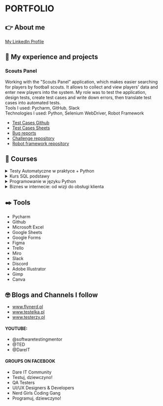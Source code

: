 # PORTFOLIO
## :point_right: About me
[My LinkedIn Profile](https://linkedin.com/in/magdalena-wolin-jagielska-5654b01bb)

## :star_struck: My experience and projects
### Scouts Panel
Working with the "Scouts Panel" application, which makes easier searching for players by football scouts. 
It allows to collect and view players' data and enter new players into the system.
My role was to test the application, design tests, create test cases and write down errors, 
then translate test cases into automated tests.
<br>Tools I used: Pycharm, GitHub, Slack
<br>Technologies I used: Python, Selenium WebDriver, Robot Framework
* [Test Cases Github](https://github.com/QAgoddess/Challenge_portfolio_QAgoddess/tree/main/test_cases)
* [Test Cases Sheets](https://docs.google.com/spreadsheets/d/1gzxpBdJ1dmLnA78ht1waTi03VlIgH3kVL6HiyHBQU7A/edit?usp=sharing)
* [Bug reports](https://docs.google.com/spreadsheets/d/1kUO4OlPOH6Vg3v8oKKgs0jsbSExUq-yT_40lf8GwcGg/edit#gid=0)
* [Challenge repository](https://github.com/QAgoddess/Challenge_portfolio_QAgoddess)
* [Robot framework repository](https://github.com/QAgoddess/panelscout_robotframework)

## :orange_book: Courses

<details>
<summary>Testy Automatyczne w praktyce + Python</summary>
<br><pre>
22 June - 3 August 2023:<br />
(DareIT Challenge)<br />
The challenge was continuing for 7 weeks. During this time I created a project 
using Selenium WebDriver, Python technology and Robot Framework. I learned 
good testing practices and write my first automated tests. 
(More about this project is in section "My experience and projects": "Scouts Panel")
</pre>
</details>

<details>
<summary>Kurs SQL podstawy</summary>
<br><pre>
August 2023:<br />
(Quick course from Flynerd blog)<br />
Short but detailed introduction to SQL basics for beginners.
</pre>
</details>

<details>
<summary>Programowanie w języku Python</summary>
<br><pre>
since August 2023 (just started):<br />
(Course from Navoica)<br />
The main goal of the course is to teach students the basics of programming 
and to practice fluent use of the syntax of Python 3 and to show 
the possibility of using it to create their own programs and scientific 
calculations. Through the implementation of the above objective, participants 
will improve their IT and analytical competences.
</pre>
</details>

<details>
<summary>Biznes w internecie: od wizji do obsługi klienta</summary>
<br><pre>
April 2021:<br />
(Course form Geek Girls Carrots)<br />
The training included knowledge in the field of e-commerce.
The program: creating a business model, promotion, 
sales platforms and customer service in digital channels.
</pre>
</details>

## :black_nib: Tools
* Pycharm
* Github
* Microsoft Excel
* Google Sheets
* Google Forms
* Figma
* Trello
* Miro
* Slack
* Discord
* Adobe Illustrator
* Gimp
* Canva
## :nerd_face: Blogs and Channels I follow
* www.flynerd.pl
* www.testelka.pl
* www.testerzy.pl
#### YOUTUBE:
* @softwaretestingmentor
* @TED
* @DareIT
#### GROUPS ON FACEBOOK
* Dare IT Community
* Testuj, dziewczyno!
* QA Testers
* UI/UX Designers & Developers
* Nerd Girls Coding Gang
* Programuj, dziewczyno!


 
